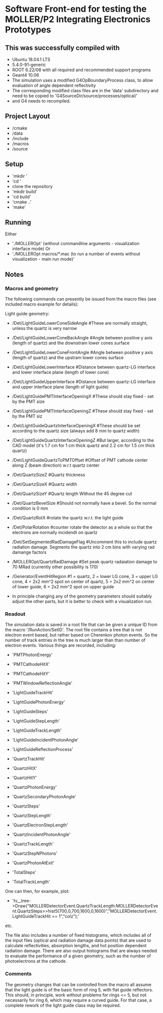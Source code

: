 # Software Front-end for testing the MOLLER/P2 Integrating Electronics Prototypes 

## This was successfully compiled with

* Ubuntu 18.04.1 LTS
* 5.4.0-91-generic
* ROOT 6.22/08 with all required and recommended support programs
* Geant4 10.06
* The simulation uses a modified G4OpBoundaryProcess class, to allow evaluation of angle dependent reflectivity
* The corresponding modified class files are in the 'data' subdirectory and need to be copied to 'G4SourceDir/source/processes/optical/'  
* and G4 needs to recompiled.

## Project Layout

* /cmake
* /data
* /include
* /macros
* /source

## Setup

* 'mkdir <some directory>'
* 'cd <some directory>'
* clone the repository
* 'mkdir build'
* 'cd build'
* 'cmake ..'
* 'make'

## Running

Either
* './MOLLEROpt' (without commandline arguments - visualization interface mode)
Or
* './MOLLEROpt macros/*.mac (to run a number of events without visualization - main run mode)'


## Notes

### Macros and geometry

The following commands can presently be issued from the macro files (see included macro example for details):

Light guide geometry:

* /Det/LightGuideLowerConeSideAngle       #These are normally straight, unless the quartz is very narrow
* /Det/LightGuideLowerConeBackAngle       #Angle between positive y axis (length of quartz) and the downstram lower cones surface 
* /Det/LightGuideLowerConeFrontAngle      #Angle between positive y axis (length of quartz) and the upstram lower cones surface
* /Det/LightGuideLowerInterface           #Distance between quartz-LG interface and lower interface plane (length of lower cone)
* /Det/LightGuideUpperInterface           #Distance between quartz-LG interface and upper interface plane (length of light guide)

* /Det/LightGuidePMTInterfaceOpeningX     #These should stay fixed - set by the PMT size 
* /Det/LightGuidePMTInterfaceOpeningZ     #These should stay fixed - set by the PMT siz

* /Det/LightGuideQuartzInterfaceOpeningX  #These should be set according to the quartz size (always add 8 mm to quartz width)
* /Det/LightGuideQuartzInterfaceOpeningZ  #But larger, according to the CAD model  (it's 1.7 cm for 1 cm thick quartz and 2.2 cm for 1.5 cm thick quartz)

* /Det/LightGuideQuartzToPMTOffset        #Offset of PMT cathode center along Z (beam direction) w.r.t quartz center

* /Det/QuartzSizeZ                        #Quartz thickness
* /Det/QuartzSizeX                        #Quartz width
* /Det/QuartzSizeY                        #Quartz length Without the 45 degree cut
* /Det/QuartzBevelSize                    #Should not normally have a bevel. So the normal condition is 0 mm

* /Det/QuartzRotX                         #rotate the quartz w.r.t. the light guide
* /Det/PolarRotation                      #counter rotate the detector as a whole so that the electrons are normally incidendt on quartz

* /Det/SetSegmentedRadDamageFlag          #Uncomment this to include quartz radiation damage. Segments the quartz into 2 cm bins with varying rad damange factors
* /MOLLEROpt/QuartzRadDamage              #Set peak quartz radaiation damage to 70 MRad (currently other possibility is 170)

* /Generator/EventHitRegion               #1 = quartz, 2 = lower LG cone, 3 = upper LG cone, 4 = 2x2 mm^2 spot on center of quartz, 5 = 2x2 mm^2 on center of lower guide, 6 = 2x2 mm^2 spot on upper guide

* In principle changing any of the geometry parameters should suitably adjust the other parts, but it is better to check with
a visualization run.


### Readout

The simulation data is saved in a root file that can be given a unique ID from the macro '/RunAction/SetID'. The root file contains a tree that is not electron event based, but rather based on Cherenkov photon events. So the number of track entries in the tree is much larger than than number of electron events. Various things are recorded, including:

  * 'PMTPhotonEnergy'
  * 'PMTCathodeHitX'
  * 'PMTCathodeHitY'
  * 'PMTWindowReflectionAngle'
  
  * 'LightGuideTrackHit'
  * 'LightGuidePhotonEnergy'
  * 'LightGuideSteps'
  * 'LightGuideStepLength'
  * 'LightGuideTrackLength'
  * 'LightGuideIncidentPhotonAngle'
  * 'LightGuideReflectionProcess'

  * 'QuartzTrackHit'
  * 'QuartzHitX'
  * 'QuartzHitY'

  * 'QuartzPhotonEnergy'
  * 'QuartzSecondaryPhotonAngle'
  * 'QuartzSteps'
  * 'QuartzStepLength'
  * 'QuartzElectronStepLength'
  * 'QuartzIncidentPhotonAngle'
  * 'QuartzTrackLength'
  * 'QuartzStepNPhotons'
  * 'QuartzPhotonAtExit'

  * 'TotalSteps'
  * 'TotalTrackLength'

  One can then, for example, plot:

  * 'tv__tree->Draw("MOLLERDetectorEvent.QuartzTrackLength:MOLLERDetectorEvent.QuartzSteps>>hist5(700,0,700,1600,0,1600)","MOLLERDetectorEvent.LightGuideTrackHit == 1","colz");'

  etc.

The file also includes a number of fixed histograms, which includes all of the input files (optical and radiation damage data points) that are used to calculate reflectivities, absorption lengths, and hot position dependent radiation damage. There are also output histograms that are always needed to evaluate the performance of a given geometry, such as the number of photoelectrons at the cathode.

### Comments

The geometry changes that can be controlled from the macro all assume that the light guide is of the basic form of ring 5, with
flat guide reflectors. This should, in principle, work without problems for rings <= 5, but not necessarily for ring 6, which may require a curved guide. For that case, a complete rework of the light guide class may be required.  